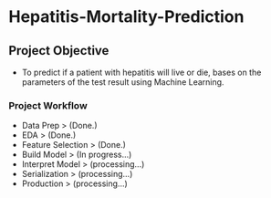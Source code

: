 # Hepatitis-Mortality-Prediction

## Project Objective
+ To predict if a patient with hepatitis will live or die, bases on the parameters of the test result using Machine Learning.

### Project Workflow
+ Data Prep          > (Done.)
+ EDA                > (Done.)
+ Feature Selection  > (Done.)
+ Build Model        > (In progress...)
+ Interpret Model    > (processing...)
+ Serialization      > (processing...)
+ Production         > (processing...)
